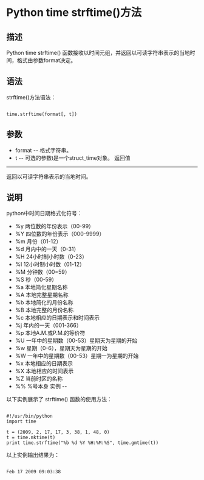 Python time strftime()方法
========================

  描述
--

 Python time strftime() 函数接收以时间元组，并返回以可读字符串表示的当地时间，格式由参数format决定。 

 语法
--

 strftime()方法语法：

 
```

time.strftime(format[, t])

```

 参数
--

  * format -- 格式字符串。
 * t -- 可选的参数t是一个struct\_time对象。
  返回值
---

 返回以可读字符串表示的当地时间。

 说明
--

 python中时间日期格式化符号：

  * %y 两位数的年份表示（00-99）
 * %Y 四位数的年份表示（000-9999）
 * %m 月份（01-12）
 * %d 月内中的一天（0-31）
 * %H 24小时制小时数（0-23）
 * %I 12小时制小时数（01-12）
 * %M 分钟数（00=59）
 * %S 秒（00-59）
 * %a 本地简化星期名称
 * %A 本地完整星期名称
 * %b 本地简化的月份名称
 * %B 本地完整的月份名称
 * %c 本地相应的日期表示和时间表示
 * %j 年内的一天（001-366）
 * %p 本地A.M.或P.M.的等价符
 * %U 一年中的星期数（00-53）星期天为星期的开始
 * %w 星期（0-6），星期天为星期的开始
 * %W 一年中的星期数（00-53）星期一为星期的开始
 * %x 本地相应的日期表示
 * %X 本地相应的时间表示
 * %Z 当前时区的名称
 * %% %号本身
  实例
--

 以下实例展示了 strftime() 函数的使用方法：

 
```

#!/usr/bin/python
import time

t = (2009, 2, 17, 17, 3, 38, 1, 48, 0)
t = time.mktime(t)
print time.strftime("%b %d %Y %H:%M:%S", time.gmtime(t))

```

 以上实例输出结果为：

 
```

Feb 17 2009 09:03:38

```